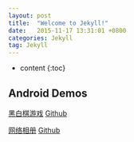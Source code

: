 ```yaml
---
layout: post
title:  "Welcome to Jekyll!"
date:   2015-11-17 13:31:01 +0800
categories: Jekyll
tag: Jekyll
---
```


* content
{:toc}



Android Demos
------------------------


<a href="{{ '/src/othello.apk' | prepend: site.baseurl }}">黑白棋游戏</a>
<a href="https://github.com/lxyu0405/AndroidOthello">Github</a>


<a href="{{ '/src/webalbum.apk' | prepend: site.baseurl }}">网络相册</a>
<a href="https://github.com/lxyu0405/AndroidWebAlbum">Github</a>



